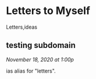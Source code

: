 # Letters to Myself
Letters,ideas 
## testing subdomain
*November 18, 2020 at 1:00p*

ias alias for "letters".

